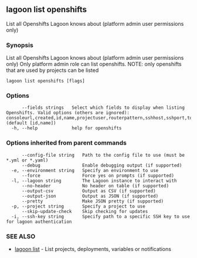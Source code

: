 ## lagoon list openshifts

List all Openshifts Lagoon knows about (platform admin user permissions only)

### Synopsis

List all Openshifts Lagoon knows about (platform admin user permissions only)
Only platform admin role can list openshifts.
NOTE: only openshifts that are used by projects can be listed

```
lagoon list openshifts [flags]
```

### Options

```
      --fields strings   Select which fields to display when listing Openshifts. Valid options (others are ignored): consoleurl,created,id,name,projectuser,routerpattern,sshhost,sshport,token (default [id,name])
  -h, --help             help for openshifts
```

### Options inherited from parent commands

```
      --config-file string   Path to the config file to use (must be *.yml or *.yaml)
      --debug                Enable debugging output (if supported)
  -e, --environment string   Specify an environment to use
      --force                Force yes on prompts (if supported)
  -l, --lagoon string        The Lagoon instance to interact with
      --no-header            No header on table (if supported)
      --output-csv           Output as CSV (if supported)
      --output-json          Output as JSON (if supported)
      --pretty               Make JSON pretty (if supported)
  -p, --project string       Specify a project to use
      --skip-update-check    Skip checking for updates
  -i, --ssh-key string       Specify path to a specific SSH key to use for lagoon authentication
```

### SEE ALSO

* [lagoon list](lagoon_list.md)	 - List projects, deployments, variables or notifications

